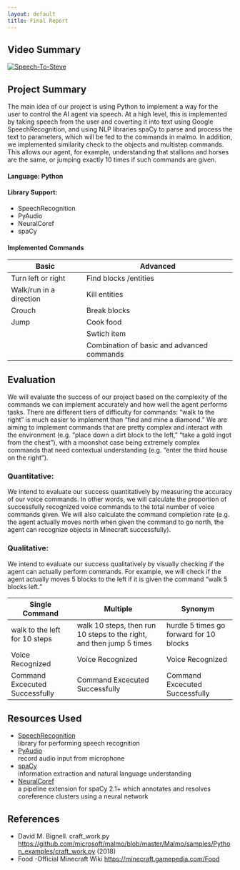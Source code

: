 ```yaml
---
layout: default
title: Final Report
---
```

## Video Summary

[![Speech-To-Steve](https://img.youtube.com/vi/zW-2gKv0eEE/0.jpg)](https://www.youtube.com/watch?v=zW-2gKv0eEE)

## Project Summary

The main idea of our project is using Python to implement a way for the user to control the AI agent via speech. At a high level, this is implemented by taking speech from the user and coverting it into text using Google SpeechRecognition, and using NLP libraries spaCy to parse and process the text to parameters, which will be fed to the commands in malmo. In addition, we implemented similarity check to the objects and multistep commands. This allows our agent, for example, understanding that stallions and horses are the same, or jumping exactly 10 times if such commands are given. 


#### Language: Python
#### Library Support: 
- SpeechRecognition
- PyAudio
- NeuralCoref
- spaCy

#### Implemented Commands

| Basic | Advanced| 
| -------------   | ------------- |
|Turn left or right  | Find blocks /entities|
|Walk/run in a direction| Kill entities|
|Crouch| Break blocks |
|Jump| Cook food|
|| Swtich item|
|| Combination of basic and advanced commands|

## Evaluation
We will evaluate the success of our project based on the complexity of the commands we can implement accurately and how well the agent performs tasks. There are different tiers of difficulty for commands: “walk to the right” is much easier to implement than “find and mine a diamond.” We are aiming to implement commands that are pretty complex and interact with the environment (e.g. “place down a dirt block to the left,” “take a gold ingot from the chest”), with a moonshot case being extremely complex commands that need contextual understanding (e.g. “enter the third house on the right”).

### Quantitative:
We intend to evaluate our success quantitatively by measuring the accuracy of our voice commands. In other words, we will calculate the proportion of successfully recognized voice commands to the total number of voice commands given. We will also calculate the command completion rate (e.g. the agent actually moves north when given the command to go north, the agent can recognize objects in Minecraft successfully).
 
### Qualitative:
We intend to evaluate our success qualitatively by visually checking if the agent can actually perform commands. For example, we will check if the agent actually moves 5 blocks to the left if it is given the command “walk 5 blocks left.”


| Single Command  | Multiple | Synonym | 
| -------------   | ------------- |  ------------- |
|walk to the left for 10 steps  | walk 10 steps, then run 10 steps to the right, and then jump 5 times |hurdle 5 times go forward for 10 blocks |
| Voice Recognized | Voice Recognized  | Voice Recognized |
| Command Excecuted Successfully | Command Excecuted Successfully   | Command Excecuted Successfully  |
  


## Resources Used
- [SpeechRecognition](https://pypi.org/project/SpeechRecognition/)\
library for performing speech recognition
- [PyAudio](https://pypi.org/project/PyAudio/)\
record audio input from microphone
- [spaCy](https://spacy.io/usage/spacy-10z)\
information extraction and natural language understanding
- [NeuralCoref](https://github.com/huggingface/neuralcoref/pulls)\
a pipeline extension for spaCy 2.1+ which annotates and resolves coreference clusters using a neural network

## References
- David M. Bignell. craft_work.py https://github.com/microsoft/malmo/blob/master/Malmo/samples/Python_examples/craft_work.py (2018)
- Food -Official Minecraft Wiki https://minecraft.gamepedia.com/Food




